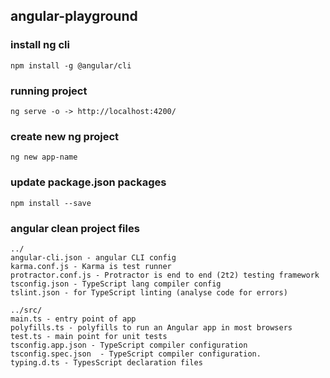 ## angular-playground

### install ng cli
`npm install -g @angular/cli`

### running project
`ng serve -o -> http://localhost:4200/`

### create new ng project
`ng new app-name`

### update package.json packages
`npm install --save`

### angular clean project files
```
../
angular-cli.json - angular CLI config
karma.conf.js - Karma is test runner
protractor.conf.js - Protractor is end to end (2t2) testing framework
tsconfig.json - TypeScript lang compiler config
tslint.json - for TypeScript linting (analyse code for errors)
```

```
../src/
main.ts - entry point of app
polyfills.ts - polyfills to run an Angular app in most browsers 
test.ts - main point for unit tests
tsconfig.app.json - TypeScript compiler configuration
tsconfig.spec.json  - TypeScript compiler configuration.
typing.d.ts - TypesScript declaration files

```